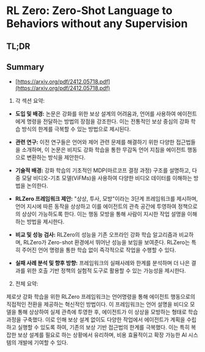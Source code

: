 # RL Zero: Zero-Shot Language to Behaviors without any Supervision
## TL;DR
## Summary
- [https://arxiv.org/pdf/2412.05718.pdf](https://arxiv.org/pdf/2412.05718.pdf)

1. 각 섹션 요약:

- **도입 및 배경:** 논문은 강화를 위한 보상 설계의 어려움과, 언어를 사용하여 에이전트에게 명령을 전달하는 방법의 장점을 강조한다. 이는 전통적인 보상 중심의 강화 학습 방식의 한계를 극복할 수 있는 방법으로 제시된다.

- **관련 연구:** 이전 연구들은 언어와 제어 관련 문제를 해결하기 위한 다양한 접근법들을 소개하며, 이 논문은 비지도 강화 학습을 통한 무감독 언어 지침을 에이전트 행동으로 변환하는 방식을 제안한다.

- **기술적 배경:** 강화 학습의 기초적인 MDP(마르코프 결정 과정) 구조를 설명하고, 다중 모달 비디오-기초 모델(ViFMs)을 사용하여 다양한 비디오 데이터를 이해하는 방법을 논의한다.

- **RLZero 프레임워크 제안:** "상상, 투사, 모방"이라는 3단계 프레임워크를 제시하며, 언어 지시에 따른 동작을 상상하고 이를 에이전트의 관측 공간에 투영하여 정책으로의 상상이 가능하도록 한다. 이는 행동 모방을 통해 사람이 지시한 작업 설명을 이해하는 방법을 제시한다.

- **비교 및 성능 검사:** RLZero의 성능을 기존 오프라인 강화 학습 알고리즘과 비교하며, RLZero가 Zero-shot 환경에서 뛰어난 성능을 보임을 보여준다. RLZero는 특히 주어진 언어 명령을 통한 학습 없이 즉각적으로 작업을 수행할 수 있다.

- **실패 사례 분석 및 향후 방향:** 프레임워크의 실패사례와 한계를 분석하며 더 나은 결과를 위한 호출 기반 정책의 실험적 도구로 활용할 수 있는 가능성을 제시한다.

2. 전체 요약:

제로샷 강화 학습을 위한 RLZero 프레임워크는 언어명령을 통해 에이전트 행동으로의 직접적인 전환을 제공하는 혁신적인 방법이다. 이 프레임워크는 언어 설명을 비디오 모델을 통해 상상하여 실제 관측에 투영한 후, 에이전트가 이 상상을 모방하는 형태로 학습 과정을 구축했다. 이로 인해 보상 설계 없이도 다양한 작업에서 에이전트가 계획을 수립하고 실행할 수 있도록 하여, 기존의 보상 기반 접근법의 한계를 극복했다. 이는 특히 복잡한 보상 설계를 필요로 하는 상황에서 유리하며, 비용 효율적이고 확장 가능한 AI 시스템의 개발에 기여할 수 있다.